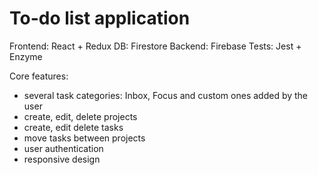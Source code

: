 # To-do list application

Frontend: React + Redux
DB: Firestore
Backend: Firebase
Tests: Jest + Enzyme

Core features:
 * several task categories: Inbox, Focus and custom ones added by the user 
 * create, edit, delete projects
 * create, edit delete tasks
 * move tasks between projects
 * user authentication
 * responsive design
